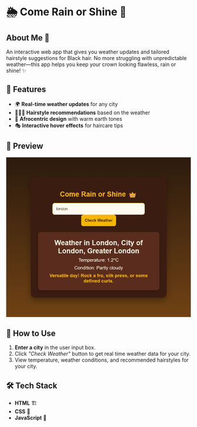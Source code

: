# 🌦️ Come Rain or Shine 👑  

## About Me 🪮
An interactive web app that gives you weather updates and tailored hairstyle suggestions for Black hair. No more struggling with unpredictable weather—this app helps you keep your crown looking flawless, rain or shine! ✨  

## 🚀 Features  
- 🌍 **Real-time weather updates** for any city  
- 💇🏾‍♀️ **Hairstyle recommendations** based on the weather  
- 🎨 **Afrocentric design** with warm earth tones  
- 🎭 **Interactive hover effects** for haircare tips  

## 📸 Preview  
![Come Rain or Shine Screenshot](ImageHair/londonHairTest.png)   

## 🌟 How to Use
1. **Enter a city** in the user input box.
2. Click _"Check Weather"_ button to get real time weather data for your city.
3. View temperature, weather conditions, and recommended hairstyles for your city.

## 🛠️ Tech Stack
- **HTML** 🏗️  
- **CSS** 🎨  
- **JavaScript** 🚀  